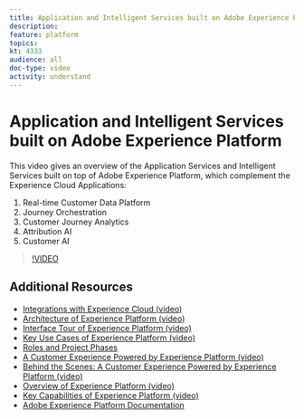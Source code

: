 ```yaml
---
title: Application and Intelligent Services built on Adobe Experience Platform
description: 
feature: platform
topics:
kt: 4333
audience: all
doc-type: video
activity: understand
---
```


# Application and Intelligent Services built on Adobe Experience Platform

This video gives an overview of the Application Services and Intelligent Services built on top of Adobe Experience Platform, which complement the Experience Cloud Applications:

1. Real-time Customer Data Platform
1. Journey Orchestration
1. Customer Journey Analytics
1. Attribution AI
1. Customer AI

>[!VIDEO](https://video.tv.adobe.com/v/32554?quality=12&learn=on)

## Additional Resources

* [Integrations with Experience Cloud (video)](integrations-with-experience-cloud.md)
* [Architecture of Experience Platform (video)](architecture.md)
* [Interface Tour of Experience Platform (video)](interface-tour.md)
* [Key Use Cases of Experience Platform (video)](key-use-cases.md)
* [Roles and Project Phases](roles-and-project-phases.md)
* [A Customer Experience Powered by Experience Platform (video)](a-customer-experience-powered-by-experience-platform.md)
* [Behind the Scenes: A Customer Experience Powered by Experience Platform (video)](behind-the-scenes-a-customer-experience-powered-by-experience-platform.md)
* [Overview of Experience Platform (video)](overview.md)
* [Key Capabilities of Experience Platform (video)](key-capabilities.md)
* [Adobe Experience Platform Documentation](https://docs.adobe.com/content/help/en/experience-platform/landing/home.html)